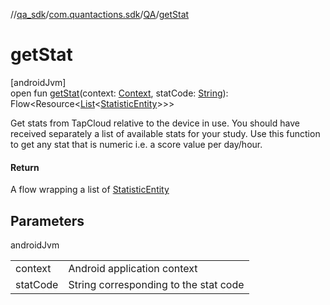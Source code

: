 //[qa_sdk](../../../index.md)/[com.quantactions.sdk](../index.md)/[QA](index.md)/[getStat](get-stat.md)

# getStat

[androidJvm]\
open fun [getStat](get-stat.md)(context: [Context](https://developer.android.com/reference/kotlin/android/content/Context.html), statCode: [String](https://developer.android.com/reference/kotlin/java/lang/String.html)): Flow<Resource<[List](https://developer.android.com/reference/kotlin/java/util/List.html)<[StatisticEntity](../../com.quantactions.sdk.data.entity/-statistic-entity/index.md)>>>

Get stats from TapCloud relative to the device in use. You should have received separately a list of available stats for your study. Use this function to get any stat that is numeric i.e. a score value per day/hour.

#### Return

A flow wrapping a list of [StatisticEntity](../../com.quantactions.sdk.data.entity/-statistic-entity/index.md)

## Parameters

androidJvm

| | |
|---|---|
| context | Android application context |
| statCode | String corresponding to the stat code |
